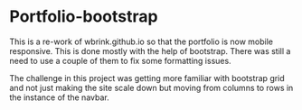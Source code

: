 # Portfolio-bootstrap

This is a re-work of wbrink.github.io so that the portfolio is now mobile responsive. This is done mostly with the help of bootstrap.
There was still a need to use a couple of them to fix some formatting issues.

The challenge in this project was getting more familiar with bootstrap grid and not just making the site scale down but moving from columns to rows
in the instance of the navbar.
